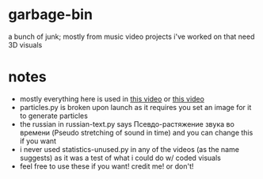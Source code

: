 # garbage-bin
a bunch of junk; mostly from music video projects i've worked on that need 3D visuals

# notes

- mostly everything here is used in [this video](https://www.youtube.com/watch?v=9Wye4Nyw4Qk) or [this video](https://www.youtube.com/watch?v=ktj6yd--zLE)
- particles.py is broken upon launch as it requires you set an image for it to generate particles
- the russian in russian-text.py says Псевдо-растяжение звука во времени (Pseudo stretching of sound in time) and you can change this if you want
- i never used statistics-unused.py in any of the videos (as the name suggests) as it was a test of what i could do w/ coded visuals
- feel free to use these if you want! credit me! or don't!
